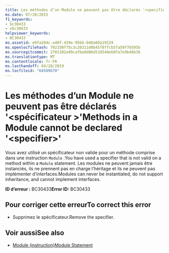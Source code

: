 ```yaml
---
title: Les méthodes d’un Module ne peuvent pas être déclarés '<specifier>'
ms.date: 07/20/2015
f1_keywords:
- bc30433
- vbc30433
helpviewer_keywords:
- BC30433
ms.assetid: e9fa204c-a40f-439e-95bb-048a89a19159
ms.openlocfilehash: 702330f75c3c20311d0b45f8ffcb57a59f76595b
ms.sourcegitcommit: 2701302a99cafbe0d86d53d540eb0fa7e9b46b36
ms.translationtype: MT
ms.contentlocale: fr-FR
ms.lasthandoff: 04/28/2019
ms.locfileid: "64589670"
---
```

# <a name="methods-in-a-module-cannot-be-declared-specifier"></a><span data-ttu-id="34a1d-102">Les méthodes d’un Module ne peuvent pas être déclarés '\<spécificateur >'</span><span class="sxs-lookup"><span data-stu-id="34a1d-102">Methods in a Module cannot be declared '\<specifier>'</span></span>
<span data-ttu-id="34a1d-103">Vous avez utilisé un spécificateur non valide pour un méthode comprise dans une instruction `Module` .</span><span class="sxs-lookup"><span data-stu-id="34a1d-103">You have used a specifier that is not valid on a method within a `Module` statement.</span></span> <span data-ttu-id="34a1d-104">Les modules ne peuvent jamais être instanciés, ils ne prennent pas en charge l’héritage et ils ne peuvent pas implémenter d’interfaces.</span><span class="sxs-lookup"><span data-stu-id="34a1d-104">Modules can never be instantiated, do not support inheritance, and cannot implement interfaces.</span></span>  
  
 <span data-ttu-id="34a1d-105">**ID d’erreur :** BC30433</span><span class="sxs-lookup"><span data-stu-id="34a1d-105">**Error ID:** BC30433</span></span>  
  
## <a name="to-correct-this-error"></a><span data-ttu-id="34a1d-106">Pour corriger cette erreur</span><span class="sxs-lookup"><span data-stu-id="34a1d-106">To correct this error</span></span>  
  
- <span data-ttu-id="34a1d-107">Supprimez le spécificateur.</span><span class="sxs-lookup"><span data-stu-id="34a1d-107">Remove the specifier.</span></span>  
  
## <a name="see-also"></a><span data-ttu-id="34a1d-108">Voir aussi</span><span class="sxs-lookup"><span data-stu-id="34a1d-108">See also</span></span>

- [<span data-ttu-id="34a1d-109">Module (instruction)</span><span class="sxs-lookup"><span data-stu-id="34a1d-109">Module Statement</span></span>](../../visual-basic/language-reference/statements/module-statement.md)
